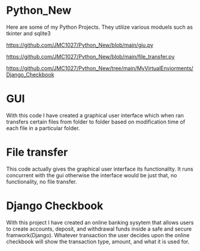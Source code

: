 # Python_New
 
 Here are some of my Python Projects. They utilize various moduels such as tkinter and sqlite3
 
 https://github.com/JMC1027/Python_New/blob/main/giu.py
 
 https://github.com/JMC1027/Python_New/blob/main/file_transfer.py
 
 https://github.com/JMC1027/Python_New/tree/main/MyVirtualEnviorments/Django_Checkbook
 
# GUI
With this code I have created a graphical user interface which when ran transfers certain files from folder to folder based on modification time of each file in a particular folder. 

# File transfer
This code actually gives the graphical user interface its functionality. It runs concurrent with the gui otherwise the interface would be just that, no functionality, no file transfer.

# Django Checkbook
With this project I have created an online banking sysytem that allows users to create accounts, deposit, and withdrawal funds inside a safe and secure framwork(Django). Whatever transaction the user decides upon the online checkbook will show the transaction type, amount, and what it is used for.  
